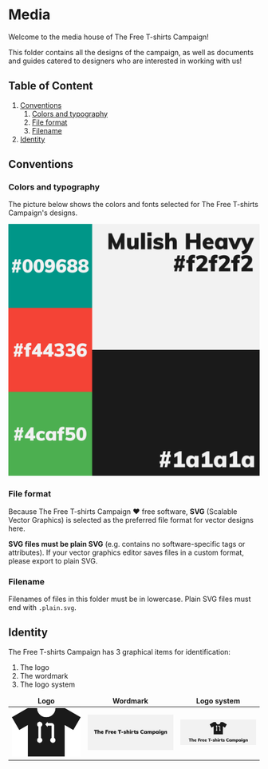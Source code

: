 # Media

Welcome to the media house of The Free T-shirts Campaign!

This folder contains all the designs of the campaign, as well as documents and
guides catered to designers who are interested in working with us!

## Table of Content

1. [Conventions](#conventions)
	1. [Colors and typography](#colors-and-typography)
	2. [File format](#file-format)
	3. [Filename](#filename)
2. [Identity](#identity)

## Conventions

### Colors and typography

The picture below shows the colors and fonts selected for The Free T-shirts
Campaign's designs.

![](scheme.png)

### File format

Because The Free T-shirts Campaign :heart: free software, **SVG** (Scalable
Vector Graphics) is selected as the preferred file format for vector designs
here.

**SVG files must be plain SVG** (e.g. contains no software-specific tags or
attributes). If your vector graphics editor saves files in a custom format,
please export to plain SVG.

### Filename

Filenames of files in this folder must be in lowercase. Plain SVG files must end
with `.plain.svg`.

## Identity

The Free T-shirts Campaign has 3 graphical items for identification:
1. The logo
2. The wordmark
3. The logo system

<table>
	<thead>
		<tr align="center">
			<td><b>Logo</b></td>
			<td><b>Wordmark</b></td>
			<td><b>Logo system</b></td>
		</tr>
	</thead>
	<tbody>
		<tr align="center">
			<td>
				<img src="logo/logo.png" alt="Logo" />
			</td>
			<td>
				<img src="wordmark/wordmark.png" alt="Wordmark" />
			</td>
			<td>
				<img src="system/system.png" alt="Logo system" />
			</td>
		</tr>
	</tbody>
</table>
